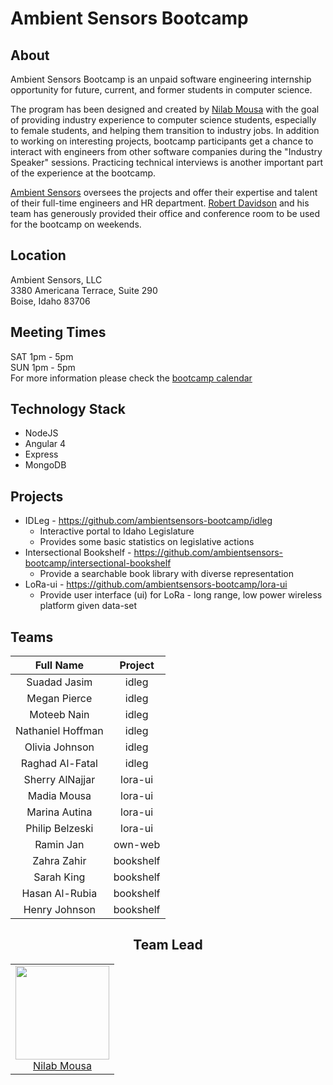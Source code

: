 # Ambient Sensors Bootcamp

## About 
Ambient Sensors Bootcamp is an unpaid software engineering internship opportunity for future, current, and former students in computer science.  

The program has been designed and created by [Nilab Mousa](https://www.linkedin.com/in/nilabmm/) with the goal of providing industry experience to computer science students, especially to female students, and helping them transition to industry jobs. In addition to working on interesting projects, bootcamp participants get a chance to interact with engineers from other software companies during the "Industry Speaker" sessions. Practicing technical interviews is another important part of the experience at the bootcamp.   
  
[Ambient Sensors](http://www.ambientsensors.com/) oversees the projects and offer their expertise and talent of their full-time engineers and HR department. [Robert Davidson](https://www.linkedin.com/in/robertdavidson/) and his team has generously provided their office and conference room to be used for the bootcamp on weekends.

## Location 
Ambient Sensors, LLC  
3380 Americana Terrace, Suite 290  
Boise, Idaho 83706  

## Meeting Times
SAT 1pm - 5pm   
SUN 1pm - 5pm   
For more information please check the [bootcamp calendar](https://github.com/ambientsensors-bootcamp/resources/blob/master/README.md)  


## Technology Stack
* NodeJS
* Angular 4
* Express
* MongoDB

## Projects
* IDLeg - https://github.com/ambientsensors-bootcamp/idleg  
  * Interactive portal to Idaho Legislature  
  * Provides some basic statistics on legislative actions
* Intersectional Bookshelf - https://github.com/ambientsensors-bootcamp/intersectional-bookshelf 
    * Provide a searchable book library with diverse representation
* LoRa-ui - https://github.com/ambientsensors-bootcamp/lora-ui 
    * Provide user interface (ui) for LoRa - long range, low power wireless platform given data-set
    
## Teams

**Full Name**|**Project**
:-----:|:-----:
Suadad Jasim|idleg
Megan Pierce|idleg
Moteeb Nain|idleg
Nathaniel Hoffman|idleg
Olivia Johnson|idleg
Raghad Al-Fatal|idleg
Sherry AlNajjar|lora-ui
Madia Mousa|lora-ui
Marina Autina| lora-ui
Philip Belzeski| lora-ui
Ramin Jan|own-web
Zahra Zahir|bookshelf
Sarah King|bookshelf
Hasan Al-Rubia|bookshelf
Henry Johnson|bookshelf



<h2 align="center">Team Lead</h2>
<table>
  <tbody>
    <tr>
      <td align="center">
        <img width="150" height="150"
        src="https://github.com/nmousa.png?v=3&s=150">
        </br>
        <a href="https://github.com/nmousa">Nilab Mousa</a>
      </td>
    <tr>
  <tbody>
</table>


